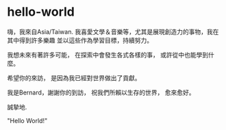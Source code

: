 # hello-world

嗨，我來自Asia/Taiwan.
我喜愛文學＆音樂等，尤其是展現創造力的事物，我在其中得到許多樂趣
並以這些作為學習目標，持續努力。

我想未來有著許多可能，
在探索中會發生各式各樣的事，
或許從中也能學到什麼。

希望你的來訪，
是因為我已經對世界做出了貢獻。

我是Bernard，謝謝你的到訪，
祝我們所賴以生存的世界，
愈來愈好。

誠摯地.


"Hello World!"
